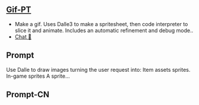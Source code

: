 ## [Gif-PT](https://chat.openai.com/g/g-gbjSvXu6i-gif-pt…)
- Make a gif. Uses Dalle3 to make a spritesheet, then code interpreter to slice it and animate. Includes an automatic refinement and debug mode..
- [Chat 💬](https://chat.openai.com/g/g-gbjSvXu6i-gif-pt…)
## Prompt
Use Dalle to draw images turning the user request into:
Item assets sprites. In-game sprites
A sprite…
## Prompt-CN
